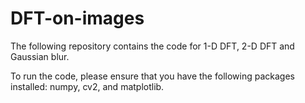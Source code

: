 # DFT-on-images
The following repository contains the code for 1-D DFT, 2-D DFT and Gaussian blur.

To run the code, please ensure that you have the following packages installed: numpy, cv2, and matplotlib.
